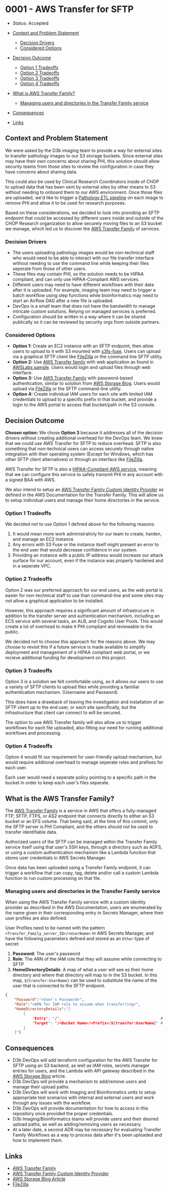 # 0001 - AWS Transfer for SFTP

- Status: Accepted

- [Context and Problem Statement](#context-and-problem-statement)
  - [Decision Drivers](#decision-drivers)
  - [Considered Options](#considered-options)
- [Decision Outcome](#decision-outcome)
  - [Option 1 Tradeoffs](#option-1-tradeoffs)
  - [Option 2 Tradeoffs](#option-2-tradeoffs)
  - [Option 3 Tradeoffs](#option-3-tradeoffs)
  - [Option 4 Tradeoffs](#option-4-tradeoffs)
- [What is AWS Transfer Family?](#what-is-the-aws-transfer-family)
  - [Managing users and directories in the Transfer Family service](#managing-users-and-directories-in-the-transfer-family-service)
- [Consequences](#consequences)
- [Links](#links)

## Context and Problem Statement

We were asked by the D3b imaging team to provide a way for external sites to transfer pathology images to our S3 storage buckets. Since external sites may have their own concerns about sharing PHI, this solution should allow security teams from those sites to review the configuration in case they have concerns about sharing data.

This could also be used by Clinical Research Coordinators inside of CHOP to upload data that has been sent by external sites by other means to S3 without needing to onboard them to our AWS environment. Once those files are uploaded, we'd like to trigger a [Pathology ETL pipeline](https://github.com/d3b-center/Path-ETL) on each image to remove PHI and allow it to be used for research purposes.

Based on these considerations, we decided to look into providing an SFTP endpoint that could be accessed by different users inside and outside of the CHOP Research organization to allow securely moving files to an S3 bucket we manage, which led us to discover the [AWS Transfer Family](https://aws.amazon.com/aws-transfer-family/) of services.

### Decision Drivers

- The users uploading pathology images would be non-technical staff who would need to be able to interact with our file transfer interface without needing to use the command line while keeping their files seperate from those of other users.
- These files may contain PHI, so the solution needs to be HIPAA compliant, and can only use HIPAA-Compliant AWS services.
- Different users may need to have different workflows with their data after it is uploaded. For example, imaging team may need to trigger a batch workflow using step functions while bioinformatics may need to start an Airflow DAG after a new file is uploaded.
- DevOps is a small team that does not have the bandwidth to manage intricate custom solutions. Relying on managed services is preferred.
- Configuration should be written in a way where it can be shared publically so it can be reviewed by security orgs from outside partners.

### Considered Options

- **Option 1:** Create an EC2 instance with an SFTP endpoint, then allow users to upload to it with S3 mounted with [s3fs-fuse](https://github.com/s3fs-fuse/s3fs-fuse). Users can upload via a graphical SFTP client like [FileZilla](https://filezilla-project.org/) or the command line SFTP utility.
- **Option 2:** Use [AWS Transfer family](https://aws.amazon.com/aws-transfer-family/) with web application as found in [AWSLabs sample](https://github.com/awslabs/web-client-for-aws-transfer-family). Users would login and upload files through web interface.
- **Option 3:** Use [AWS Transfer Family](https://aws.amazon.com/aws-transfer-family/) with password-based authentication, similar to solution from [AWS Storage Blog](https://aws.amazon.com/blogs/storage/enable-password-authentication-for-aws-transfer-family-using-aws-secrets-manager-updated/). Users would upload via [FileZilla](https://filezilla-project.org/) or the SFTP command-line utility.
- **Option 4:** Create individual IAM users for each site with limited IAM credentials to upload to a specific prefix in that bucket, and provide a login to the AWS portal to access that bucket/path in the S3 console.

## Decision Outcome

**Chosen option:** We chose **Option 3** because it addresses all of the decision drivers without creating additional overhead for the DevOps team. We knew that we could use AWS Transfer for SFTP to reduce overhead. SFTP is also something that non-technical users can access securely through native integration with their operating system (Except for Windows, which has other SFTP client alternatives) or through an interface like [FileZilla](https://filezilla-project.org/).

AWS Transfer for SFTP is also a [HIPAA-Compliant AWS service](https://docs.aws.amazon.com/pdfs/whitepapers/latest/architecting-hipaa-security-and-compliance-on-aws/architecting-hipaa-security-and-compliance-on-aws.pdf), meaning that we can configure this service to safely transmit PHI in any account with a signed BAA with AWS.

We also intend to setup an [AWS Transfer Family Custom Identity Provider](https://docs.aws.amazon.com/transfer/latest/userguide/gateway-api-tutorial.html) as defined in the AWS Documentation for the Transfer Family. This will allow us to setup individual users and manage their home directories in the service.

### Option 1 Tradeoffs

We decided not to use Option 1 defined above for the following reasons:

1. It would mean more work administrativly for our team to create, harden, and manage an EC2 instance
1. Any errors with S3 Fuse or the instance itself might present an error to the end user that would decrease confidence in our system.
1. Providing an instance with a public IP address would increase our attack surface for our account, even if the instance was properly hardened and in a seperate VPC.

### Option 2 Tradeoffs

Option 2 was our preferred approach for our end users, as the web portal is easier for non-technical staff to use than command-line and some sites may not allow a graphical application to be installed.

However, this approach requires a significant amount of infrastrucure in addition to the transfer server and authentication mechanism, including an ECS service with several tasks, an ALB, and Cognito User Pools. This would create a lot of overhead to make it PHI compliant and reviewable to the public.

We decided not to choose this approach for the reasons above. We may choose to revisit this if a future service is made available to simplify deployment and management of a HIPAA compliant web portal, or we recieve additional funding for development on this project.

### Option 3 Tradeoffs

Option 3 is a solution we felt comfortable using, as it allows our users to use a variety of SFTP clients to upload files while providing a familiar authentication mechanism. (Username and Password)

This does have a drawback of leaving the investigation and installation of an SFTP client up to the end user, or each site specifically, but the infrastructure that client can connect to will be secured.

The option to use AWS Transfer family will also allow us to trigger workflows for each file uploaded, also fitting our need for running additional workflows and processing.

### Option 4 Tradeoffs

Option 4 would fit our requirement for user-friendly upload mechanism, but would require addtional overhead to manage seperate roles and prefixes for each user.

Each user would need a seperate policy pointing to a specific path in the bucket in order to keep each user's files seperate.

## What is the AWS Transfer Family?

The [AWS Transfer Family](https://aws.amazon.com/aws-transfer-family/) is a service in AWS that offers a fully-managed FTP, SFTP, FTPS, or AS2 endpoint that connects directly to either an S3 bucket or an EFS volume. That being said, at the time of this commit, only the SFTP server is PHI Compliant, and the others should not be used to transfer identifiable data.

Authorized users of the SFTP can be managed within the Transfer Family service itself using that user's SSH keys, through a directory such as ADFS, or using a custom authentication mechanism like a Lambda function that stores user credentials in AWS Secrets Manager.

Once data has been uploaded using a Transfer Family endpoint, it can trigger a workflow that can copy, tag, delete and/or call a custom Lambda function to run custom processing on that file.

### Managing users and directories in the Transfer Family service

When using the AWS Transfer Family service with a custom identity provider as described in the AWS Documentation, users are enumerated by the name given in their corresponding entry in Secrets Manager, where their user profiles are also defined.

User Profiles need to be named with the pattern `<Transfer_Family_server_ID>/<UserName>` in AWS Secrets Manager, and have the following parameters defined and stored as an `Other` type of secret:

1. **Password**: The user's password
1. **Role**: The ARN of the IAM role that they will assume while connecting to SFTP
1. **HomeDirectoryDetails**: A map of what a user will see as their home directory and where that directory will map to in the S3 bucket. In this map, `${transfer:UserName}` can be used to substitute the name of the user that is connected to the SFTP endpoint.

```json
{
    "Password":"<User's Password>",
    "Role":"<ARN for IAM role to assume when transferring>",
    "HomeDirectoryDetails":"[
        {
            "Entry": "/",                                            # The user will see this as their home directory when logging into the SFTP server.
            "Target": "/<Bucket Name>/<Prefix>/${transfer:UserName}" # The path for their directory in the SFTP server.
        }
    ]"}
```

## Consequences

- D3b DevOps will add terraform configuration for the AWS Transfer for SFTP using an S3 backend, as well as IAM roles, secrets manager entries for users, and the Lambda with API gateway described in the [AWS Storage Blog](https://aws.amazon.com/blogs/storage/enable-password-authentication-for-aws-transfer-family-using-aws-secrets-manager-updated/) article.
- D3b DevOps will provide a mechanism to add/remove users and manage their upload paths.
- D3b DevOps will work with Imaging and Bioinformatics units to setup appropriate test scenarios with internal and external users and work through any issues with the workflow.
- D3b DevOps will provide documentation for how to access in this repository once provided the proper credentials.
- D3b Imaging/Bioinformatics teams will provide users and their desired upload paths, as well as adding/removing users as necessary.
- At a later date, a second ADR may be necessary for evaluating Transfer Family Workflows as a way to process data after it's been uploaded and how to implement them.

## Links

- [AWS Transfer Family](https://aws.amazon.com/aws-transfer-family/)
- [AWS Transfer Family Custom Identity Provider](https://docs.aws.amazon.com/transfer/latest/userguide/gateway-api-tutorial.html)
- [AWS Storage Blog Article](https://aws.amazon.com/blogs/storage/enable-password-authentication-for-aws-transfer-family-using-aws-secrets-manager-updated/)
- [FileZilla](https://filezilla-project.org/)
